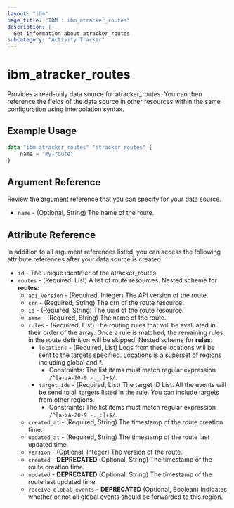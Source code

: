 ```yaml
---
layout: "ibm"
page_title: "IBM : ibm_atracker_routes"
description: |-
  Get information about atracker_routes
subcategory: "Activity Tracker"
---
```


# ibm_atracker_routes

Provides a read-only data source for atracker_routes. You can then reference the fields of the data source in other resources within the same configuration using interpolation syntax.

## Example Usage

```terraform
data "ibm_atracker_routes" "atracker_routes" {
	name = "my-route"
}
```

## Argument Reference

Review the argument reference that you can specify for your data source.

* `name` - (Optional, String) The name of the route.

## Attribute Reference

In addition to all argument references listed, you can access the following attribute references after your data source is created.

* `id` - The unique identifier of the atracker_routes.
* `routes` - (Required, List) A list of route resources.
Nested scheme for **routes**:
	* `api_version` - (Required, Integer) The API version of the route.
	* `crn` - (Required, String) The crn of the route resource.
	* `id` - (Required, String) The uuid of the route resource.
	* `name` - (Required, String) The name of the route.
	* `rules` - (Required, List) The routing rules that will be evaluated in their order of the array. Once a rule is matched, the remaining rules in the route definition will be skipped.
	Nested scheme for **rules**:
		* `locations` - (Required, List) Logs from these locations will be sent to the targets specified. Locations is a superset of regions including global and *.
		  * Constraints: The list items must match regular expression `/^[a-zA-Z0-9 -._:]+$/`.
		* `target_ids` - (Required, List) The target ID List. All the events will be send to all targets listed in the rule. You can include targets from other regions.
		  * Constraints: The list items must match regular expression `/^[a-zA-Z0-9 -._:]+$/`.
	* `created_at` - (Required, String) The timestamp of the route creation time.
	* `updated_at` - (Required, String) The timestamp of the route last updated time.
	* `version` - (Optional, Integer) The version of the route.
	* `created` - **DEPRECATED** (Optional, String) The timestamp of the route creation time.
	* `updated` - **DEPRECATED** (Optional, String) The timestamp of the route last updated time.
	* `receive_global_events` - **DEPRECATED** (Optional, Boolean) Indicates whether or not all global events should be forwarded to this region.
